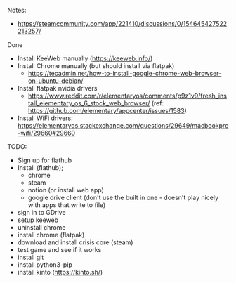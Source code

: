 Notes:

- https://steamcommunity.com/app/221410/discussions/0/154645427522213257/

Done

- Install KeeWeb manually (https://keeweb.info/)
- Install Chrome manually (but should install via flatpak)
  - https://tecadmin.net/how-to-install-google-chrome-web-browser-on-ubuntu-debian/
- Install flatpak nvidia drivers
  - https://www.reddit.com/r/elementaryos/comments/p9z1v9/fresh_install_elementary_os_6_stock_web_browser/ (ref: https://github.com/elementary/appcenter/issues/1583)
- Install WiFi drivers: https://elementaryos.stackexchange.com/questions/29649/macbookpro-wifi/29660#29660

TODO:

- Sign up for flathub
- Install (flathub);
  - chrome
  - steam
  - notion (or install web app)
  - google drive client (don't use the built in one - doesn't play nicely with apps that write to file)
- sign in to GDrive
- setup keeweb
- uninstall chrome
- install chrome (flatpak)
- download and install crisis core (steam)
- test game and see if it works
- install git
- install python3-pip
- install kinto (https://kinto.sh/)
